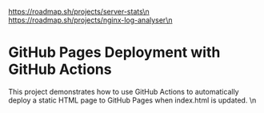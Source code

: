 https://roadmap.sh/projects/server-stats\n
https://roadmap.sh/projects/nginx-log-analyser\n
# GitHub Pages Deployment with GitHub Actions

This project demonstrates how to use GitHub Actions to automatically deploy a static HTML page to GitHub Pages when index.html is updated.
\n
